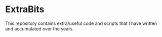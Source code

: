 # ExtraBits
This repository contains extra/useful code and scripts that I have written and accumulated over the years.
